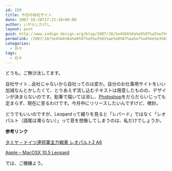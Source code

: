 ```yaml
---
id: 159
title: 今日の自社サイト
date: 2007-10-28T17:23:18+00:00
author: いがらしたけし
layout: post
guid: http://www.indigo-design.org/blog/2007/10/%e4%bb%8a%e6%97%a5%e3%81%ae%e8%87%aa%e7%a4%be%e3%82%b5%e3%82%a4%e3%83%88/
permalink: /2007/10/%e4%bb%8a%e6%97%a5%e3%81%ae%e8%87%aa%e7%a4%be%e3%82%b5%e3%82%a4%e3%83%88/
categories:
  - 日々
tags:
  - 日々
---
```

どうも。ご無沙汰してます。
  
自社サイト…会社じゃないから自社ってのは変か。自分のお仕事用サイトをいい加減なんとかしたくて、とりあえず流し込むテキストは用意したものの、デザインが決まらないのです。鉛筆で描いては消し、[Photoshop](http://www.adobe.com/jp/products/photoshop/photoshop/ "Photoshop")をだらだらいじっても定まらず、現在に至るわけです。今月中にリリースしたいんですけど、微妙。
  
どうでもいいのですが、Leopardって綴りを見ると「レパード」ではなく「レオパルト（語尾は濁らない）」って音を想像してしまうのは、私だけでしょうか。
  
**参考リンク**
  
[タミヤ &#8211; ドイツ連邦軍主力戦車 レオパルト2 A6](http://www.tamiya.com/japan/products/56019leopard/ "タミヤ - ドイツ連邦軍主力戦車 レオパルト2 A6")
  
[Apple &#8211; MacOSX 10.5 Leopard](http://www.apple.com/jp/macosx/ "Apple - MacOSX 10.5 Leopard")
  
では、ご機嫌よう。
